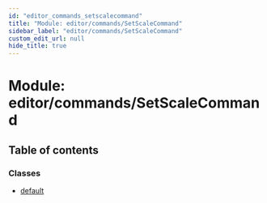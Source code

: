```yaml
---
id: "editor_commands_setscalecommand"
title: "Module: editor/commands/SetScaleCommand"
sidebar_label: "editor/commands/SetScaleCommand"
custom_edit_url: null
hide_title: true
---
```


# Module: editor/commands/SetScaleCommand

## Table of contents

### Classes

- [default](../classes/editor_commands_setscalecommand.default.md)
